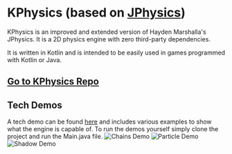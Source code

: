 # KPhysics (based on [JPhysics](https://github.com/HaydenMarshalla/JPhysics))
KPhysics is an improved and extended version of Hayden Marshalla's JPhysics. It is a 2D physics engine with zero third-party dependencies.

It is written in Kotlin and is intended to be easily used in games programmed with Kotlin or Java.

## [Go to KPhysics Repo](https://github.com/Chafficui/KPhysics)

## Tech Demos

A tech demo can be found [here](https://github.com/Chafficui/KPhysics/tree/master/src/test/java/demo) and includes various examples to show what the engine is capable of.
To run the demos yourself simply clone the project and run the Main.java file.
![Chains Demo](https://i.postimg.cc/50Ggn2qL/Chains.png "Chains")
![Particle Demo](https://i.postimg.cc/ZKgmp8d5/Particle-explosion-demo.png "Particles")
![Shadow Demo](https://i.postimg.cc/13qQH8Gc/Shadow-casting.png "Shadows")